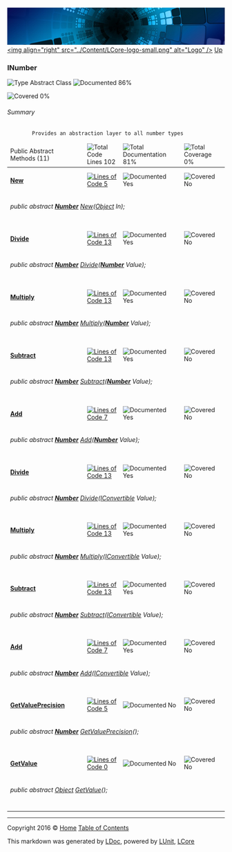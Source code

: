 ![](../Content/LCore-banner-small.png "")
[&lt;img align=&quot;right&quot; src=&quot;../Content/LCore-logo-small.png&quot; alt=&quot;Logo&quot; /&gt;](../../README.md)
[Up](../L.md)

### INumber

![Type Abstract Class](http://b.repl.ca/v1/Type-Abstract%20Class-blue.png "") ![Documented 86%](http://b.repl.ca/v1/Documented-86%25-green.png "")

![Covered 0%](http://b.repl.ca/v1/Covered-0%25-red.png "")


###### Summary

            Provides an abstraction layer to all number types
            

<table>
<thead><tr><td>Public Abstract Methods (11)</td>
<td></td>
<td><img src="http://b.repl.ca/v1/Total%20Code%20Lines-102-blue.png" alt="Total Code Lines 102" /></td>
<td><img src="http://b.repl.ca/v1/Total%20Documentation-81%25-green.png" alt="Total Documentation 81%" /></td>
<td><img src="http://b.repl.ca/v1/Total%20Coverage-0%25-red.png" alt="Total Coverage 0%" /></td></tr></thead>
<tr><td><h4><strong><a href="INumber_New.md" alt="">New</a></strong></h4></td>
<td>   </td>
<td><a href="../Numbers/INumber.cs#L55" alt=""><img src="http://b.repl.ca/v1/Lines%20of%20Code-5-blue.png" alt="Lines of Code 5" /></a></td>
<td><img src="http://b.repl.ca/v1/Documented-Yes-brightgreen.png" alt="Documented Yes" /></td>
<td><img src="http://b.repl.ca/v1/Covered-No-red.png" alt="Covered No" /></td></tr>
<tr><td colspan="5"><h6>public abstract <strong><a href="Number.md" alt="">Number</a></strong> <a href="INumber_New.md" alt="">New</a>(<a href="https://msdn.microsoft.com/en-us/library/system.object.aspx" alt="">Object</a> In);</h6>
</td>
</tr>
<tr><td><h4><strong><a href="INumber_Divide-0.md" alt="">Divide</a></strong></h4></td>
<td>   </td>
<td><a href="../Numbers/INumber.cs#L79" alt=""><img src="http://b.repl.ca/v1/Lines%20of%20Code-13-blue.png" alt="Lines of Code 13" /></a></td>
<td><img src="http://b.repl.ca/v1/Documented-Yes-brightgreen.png" alt="Documented Yes" /></td>
<td><img src="http://b.repl.ca/v1/Covered-No-red.png" alt="Covered No" /></td></tr>
<tr><td colspan="5"><h6>public abstract <strong><a href="Number.md" alt="">Number</a></strong> <a href="INumber_Divide-0.md" alt="">Divide</a>(<strong><a href="Number.md" alt="">Number</a></strong> Value);</h6>
</td>
</tr>
<tr><td><h4><strong><a href="INumber_Multiply-0.md" alt="">Multiply</a></strong></h4></td>
<td>   </td>
<td><a href="../Numbers/INumber.cs#L85" alt=""><img src="http://b.repl.ca/v1/Lines%20of%20Code-13-blue.png" alt="Lines of Code 13" /></a></td>
<td><img src="http://b.repl.ca/v1/Documented-Yes-brightgreen.png" alt="Documented Yes" /></td>
<td><img src="http://b.repl.ca/v1/Covered-No-red.png" alt="Covered No" /></td></tr>
<tr><td colspan="5"><h6>public abstract <strong><a href="Number.md" alt="">Number</a></strong> <a href="INumber_Multiply-0.md" alt="">Multiply</a>(<strong><a href="Number.md" alt="">Number</a></strong> Value);</h6>
</td>
</tr>
<tr><td><h4><strong><a href="INumber_Subtract-0.md" alt="">Subtract</a></strong></h4></td>
<td>   </td>
<td><a href="../Numbers/INumber.cs#L91" alt=""><img src="http://b.repl.ca/v1/Lines%20of%20Code-13-blue.png" alt="Lines of Code 13" /></a></td>
<td><img src="http://b.repl.ca/v1/Documented-Yes-brightgreen.png" alt="Documented Yes" /></td>
<td><img src="http://b.repl.ca/v1/Covered-No-red.png" alt="Covered No" /></td></tr>
<tr><td colspan="5"><h6>public abstract <strong><a href="Number.md" alt="">Number</a></strong> <a href="INumber_Subtract-0.md" alt="">Subtract</a>(<strong><a href="Number.md" alt="">Number</a></strong> Value);</h6>
</td>
</tr>
<tr><td><h4><strong><a href="INumber_Add-0.md" alt="">Add</a></strong></h4></td>
<td>   </td>
<td><a href="../Numbers/INumber.cs#L97" alt=""><img src="http://b.repl.ca/v1/Lines%20of%20Code-7-blue.png" alt="Lines of Code 7" /></a></td>
<td><img src="http://b.repl.ca/v1/Documented-Yes-brightgreen.png" alt="Documented Yes" /></td>
<td><img src="http://b.repl.ca/v1/Covered-No-red.png" alt="Covered No" /></td></tr>
<tr><td colspan="5"><h6>public abstract <strong><a href="Number.md" alt="">Number</a></strong> <a href="INumber_Add-0.md" alt="">Add</a>(<strong><a href="Number.md" alt="">Number</a></strong> Value);</h6>
</td>
</tr>
<tr><td><h4><strong><a href="INumber_Divide-1.md" alt="">Divide</a></strong></h4></td>
<td>   </td>
<td><a href="../Numbers/INumber.cs#L79" alt=""><img src="http://b.repl.ca/v1/Lines%20of%20Code-13-blue.png" alt="Lines of Code 13" /></a></td>
<td><img src="http://b.repl.ca/v1/Documented-Yes-brightgreen.png" alt="Documented Yes" /></td>
<td><img src="http://b.repl.ca/v1/Covered-No-red.png" alt="Covered No" /></td></tr>
<tr><td colspan="5"><h6>public abstract <strong><a href="Number.md" alt="">Number</a></strong> <a href="INumber_Divide-1.md" alt="">Divide</a>(<a href="https://msdn.microsoft.com/en-us/library/system.iconvertible.aspx" alt="">IConvertible</a> Value);</h6>
</td>
</tr>
<tr><td><h4><strong><a href="INumber_Multiply-1.md" alt="">Multiply</a></strong></h4></td>
<td>   </td>
<td><a href="../Numbers/INumber.cs#L85" alt=""><img src="http://b.repl.ca/v1/Lines%20of%20Code-13-blue.png" alt="Lines of Code 13" /></a></td>
<td><img src="http://b.repl.ca/v1/Documented-Yes-brightgreen.png" alt="Documented Yes" /></td>
<td><img src="http://b.repl.ca/v1/Covered-No-red.png" alt="Covered No" /></td></tr>
<tr><td colspan="5"><h6>public abstract <strong><a href="Number.md" alt="">Number</a></strong> <a href="INumber_Multiply-1.md" alt="">Multiply</a>(<a href="https://msdn.microsoft.com/en-us/library/system.iconvertible.aspx" alt="">IConvertible</a> Value);</h6>
</td>
</tr>
<tr><td><h4><strong><a href="INumber_Subtract-1.md" alt="">Subtract</a></strong></h4></td>
<td>   </td>
<td><a href="../Numbers/INumber.cs#L91" alt=""><img src="http://b.repl.ca/v1/Lines%20of%20Code-13-blue.png" alt="Lines of Code 13" /></a></td>
<td><img src="http://b.repl.ca/v1/Documented-Yes-brightgreen.png" alt="Documented Yes" /></td>
<td><img src="http://b.repl.ca/v1/Covered-No-red.png" alt="Covered No" /></td></tr>
<tr><td colspan="5"><h6>public abstract <strong><a href="Number.md" alt="">Number</a></strong> <a href="INumber_Subtract-1.md" alt="">Subtract</a>(<a href="https://msdn.microsoft.com/en-us/library/system.iconvertible.aspx" alt="">IConvertible</a> Value);</h6>
</td>
</tr>
<tr><td><h4><strong><a href="INumber_Add-1.md" alt="">Add</a></strong></h4></td>
<td>   </td>
<td><a href="../Numbers/INumber.cs#L97" alt=""><img src="http://b.repl.ca/v1/Lines%20of%20Code-7-blue.png" alt="Lines of Code 7" /></a></td>
<td><img src="http://b.repl.ca/v1/Documented-Yes-brightgreen.png" alt="Documented Yes" /></td>
<td><img src="http://b.repl.ca/v1/Covered-No-red.png" alt="Covered No" /></td></tr>
<tr><td colspan="5"><h6>public abstract <strong><a href="Number.md" alt="">Number</a></strong> <a href="INumber_Add-1.md" alt="">Add</a>(<a href="https://msdn.microsoft.com/en-us/library/system.iconvertible.aspx" alt="">IConvertible</a> Value);</h6>
</td>
</tr>
<tr><td><h4><strong><a href="INumber_GetValuePrecision.md" alt="">GetValuePrecision</a></strong></h4></td>
<td>   </td>
<td><a href="../Numbers/INumber.cs#L128" alt=""><img src="http://b.repl.ca/v1/Lines%20of%20Code-5-blue.png" alt="Lines of Code 5" /></a></td>
<td><img src="http://b.repl.ca/v1/Documented-No-red.png" alt="Documented No" /></td>
<td><img src="http://b.repl.ca/v1/Covered-No-red.png" alt="Covered No" /></td></tr>
<tr><td colspan="5"><h6>public abstract <strong><a href="Number.md" alt="">Number</a></strong> <a href="INumber_GetValuePrecision.md" alt="">GetValuePrecision</a>();</h6>
</td>
</tr>
<tr><td><h4><strong><a href="INumber_GetValue.md" alt="">GetValue</a></strong></h4></td>
<td>   </td>
<td><a href="../Numbers/INumber.cs#L" alt=""><img src="http://b.repl.ca/v1/Lines%20of%20Code-0-red.png" alt="Lines of Code 0" /></a></td>
<td><img src="http://b.repl.ca/v1/Documented-No-red.png" alt="Documented No" /></td>
<td><img src="http://b.repl.ca/v1/Covered-No-red.png" alt="Covered No" /></td></tr>
<tr><td colspan="5"><h6>public abstract <a href="https://msdn.microsoft.com/en-us/library/system.object.aspx" alt="">Object</a> <a href="INumber_GetValue.md" alt="">GetValue</a>();</h6>
</td>
</tr>
<tr><td width="850px" colspan="363"></td></tr>
</table>




---

Copyright 2016 &copy; [Home](../../README.md) [Table of Contents](../../TableOfContents.md)

This markdown was generated by [LDoc](https://github.com/CodeSingularity/LDoc), powered by [LUnit](https://github.com/CodeSingularity/LUnit), [LCore](https://github.com/CodeSingularity/LCore)
